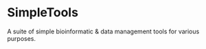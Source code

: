 SimpleTools
===========

A suite of simple bioinformatic &amp; data management tools for various purposes.
